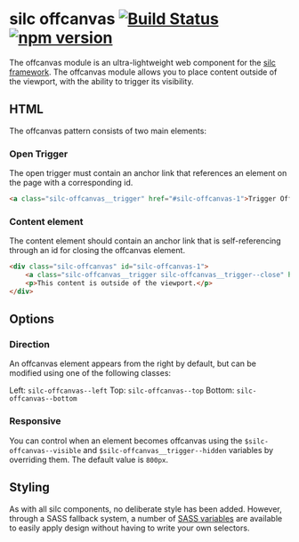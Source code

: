 # silc offcanvas [![Build Status](https://travis-ci.org/nickrigby/silc-offcanvas.svg?branch=master)](https://travis-ci.org/nickrigby/silc-offcanvas) [![npm version](https://badge.fury.io/js/silc-offcanvas.svg)](https://badge.fury.io/js/silc-offcanvas)
The offcanvas module is an ultra-lightweight web component for the [silc framework](https://github.com/nickrigby/silc). The offcanvas module allows you to place content outside of the viewport, with the ability to trigger its visibility.

## HTML
The offcanvas pattern consists of two main elements:

### Open Trigger
The open trigger must contain an anchor link that references an element on the page with a corresponding id.
```html
<a class="silc-offcanvas__trigger" href="#silc-offcanvas-1">Trigger Offcanvas</a>
```

### Content element
The content element should contain an anchor link that is self-referencing through an id for closing the offcanvas element.
```html
<div class="silc-offcanvas" id="silc-offcanvas-1">
    <a class="silc-offcanvas__trigger silc-offcanvas__trigger--close" href="#silc-offcanvas-1">Close</a>
    <p>This content is outside of the viewport.</p>
</div>
```

## Options

### Direction
An offcanvas element appears from the right by default, but can be modified using one of the following classes:

Left: `silc-offcanvas--left`
Top: `silc-offcanvas--top`
Bottom: `silc-offcanvas--bottom`

### Responsive
You can control when an element becomes offcanvas using the `$silc-offcanvas--visible` and `$silc-offcanvas__trigger--hidden` variables by overriding them. The default value is `800px`.

## Styling
As with all silc components, no deliberate style has been added. However, through a SASS fallback system, a number of [SASS variables](src/scss/_variables.scss) are available to easily apply design without having to write your own selectors.
